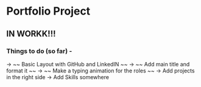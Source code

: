 # Portfolio Project

## IN WORKK!!!

### Things to do (so far) -
-> ~~ Basic Layout with GitHub and LinkedIN ~~ 
-> ~~ Add main title and format it ~~
-> ~~ Make a typing animation for the roles ~~
-> Add projects in the right side
-> Add Skills somewhere
